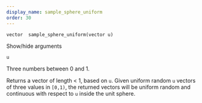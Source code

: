 ```yaml
---
display_name: sample_sphere_uniform
order: 30
---
```

`vector  sample_sphere_uniform(vector u)`

Show/hide arguments

`u`

Three numbers between 0 and 1.

Returns a vector of length \< 1, based on `u`.
Given uniform random `u` vectors of three values in `[0,1)`, the returned vectors will be
uniform random and continuous with respect to `u` inside the unit sphere.
